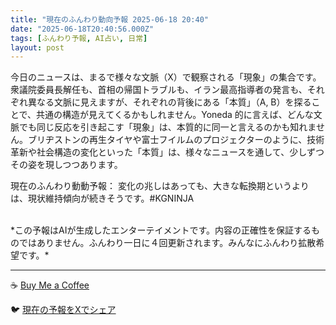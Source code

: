 ```yaml
---
title: "現在のふんわり動向予報 2025-06-18 20:40"
date: "2025-06-18T20:40:56.000Z"
tags: [ふんわり予報, AI占い, 日常]
layout: post
---
```


今日のニュースは、まるで様々な文脈（X）で観察される「現象」の集合です。衆議院委員長解任も、首相の帰国トラブルも、イラン最高指導者の発言も、それぞれ異なる文脈に見えますが、それぞれの背後にある「本質」（A, B）を探ることで、共通の構造が見えてくるかもしれません。Yoneda 的に言えば、どんな文脈でも同じ反応を引き起こす「現象」は、本質的に同一と言えるのかも知れません。ブリヂストンの再生タイヤや富士フイルムのプロジェクターのように、技術革新や社会構造の変化といった「本質」は、様々なニュースを通して、少しずつその姿を現しつつあります。

現在のふんわり動動予報：
変化の兆しはあっても、大きな転換期というよりは、現状維持傾向が続きそうです。#KGNINJA

<br>
*この予報はAIが生成したエンターテイメントです。内容の正確性を保証するものではありません。ふんわり一日に４回更新されます。みんなにふんわり拡散希望です。*

---
☕️ [Buy Me a Coffee](https://www.buymeacoffee.com/kgninja)

🐦 [現在の予報をXでシェア](https://twitter.com/intent/tweet?text=%E7%8F%BE%E5%9C%A8%E3%81%AE%E3%81%B5%E3%82%93%E3%82%8F%E3%82%8A%E4%BA%88%E5%A0%B1%3A%20%E3%80%8C%E4%BB%8A%E6%97%A5%E3%81%AE%E3%83%8B%E3%83%A5%E3%83%BC%E3%82%B9%E3%81%AF%E3%80%81%E3%81%BE%E3%82%8B%E3%81%A7%E6%A7%98%E3%80%85%E3%81%AA%E6%96%87%E8%84%88%EF%BC%88X%EF%BC%89%E3%81%A7%E8%A6%B3%E5%AF%9F%E3%81%95%E3%82%8C%E3%82%8B%E3%80%8C%E7%8F%BE%E8%B1%A1%E3%80%8D%E3%81%AE%E9%9B%86%E5%90%88%E3%81%A7%E3%81%99%E3%80%82%E3%80%8D%23KGNINJA%20%E7%B6%9A%E3%81%8D%E3%81%AF%E3%83%96%E3%83%AD%E3%82%B0%E3%81%A7%EF%BC%81%F0%9F%91%87&url=https%3A%2F%2Fkg-ninja.github.io%2FFunwariyoso%2F)
